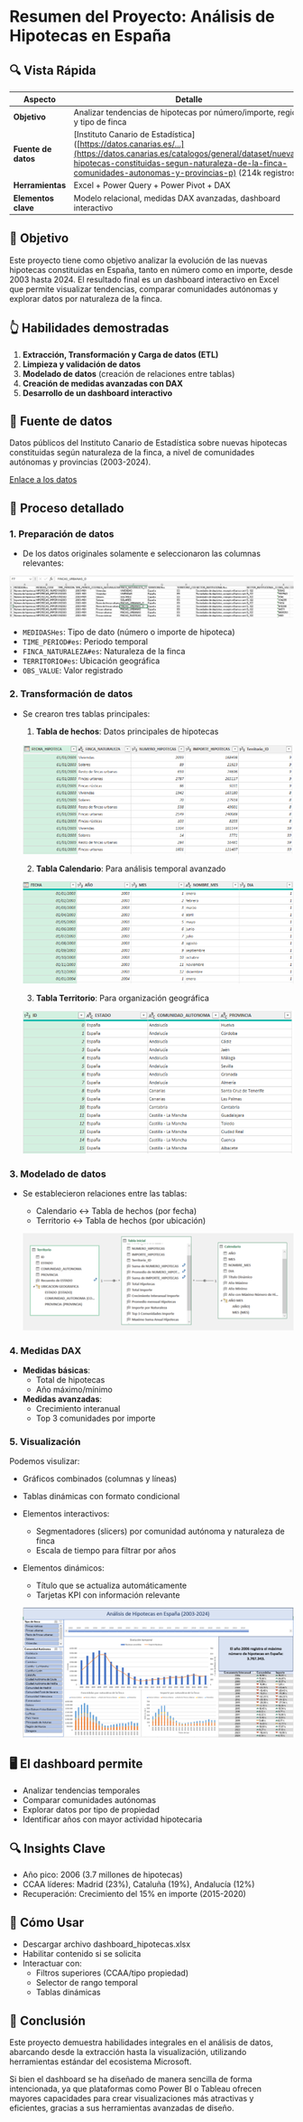 # Resumen del Proyecto: Análisis de Hipotecas en España

## 🔍 Vista Rápida
| **Aspecto**          | **Detalle**                                                                 |
|-----------------------|----------------------------------------------------------------------------|
| **Objetivo**          | Analizar tendencias de hipotecas por número/importe, región y tipo de finca |
| **Fuente de datos**   | [Instituto Canario de Estadística]([https://datos.canarias.es/...](https://datos.canarias.es/catalogos/general/dataset/nuevas-hipotecas-constituidas-segun-naturaleza-de-la-finca-comunidades-autonomas-y-provincias-p) (214k registros) |
| **Herramientas**      | Excel + Power Query + Power Pivot + DAX                                    |
| **Elementos clave**   | Modelo relacional, medidas DAX avanzadas, dashboard interactivo  

## 🔴 Objetivo
Este proyecto tiene como objetivo analizar la evolución de las nuevas hipotecas constituidas en España, tanto en número como en importe, desde 2003 hasta 2024. El resultado final es un dashboard interactivo en Excel que permite visualizar tendencias, comparar comunidades autónomas y explorar datos por naturaleza de la finca.

## 👆 Habilidades demostradas
1. **Extracción, Transformación y Carga de datos (ETL)**
2. **Limpieza y validación de datos**
3. **Modelado de datos** (creación de relaciones entre tablas)
4. **Creación de medidas avanzadas con DAX**
5. **Desarrollo de un dashboard interactivo**

## 📖 Fuente de datos
Datos públicos del Instituto Canario de Estadística sobre nuevas hipotecas constituidas según naturaleza de la finca, a nivel de comunidades autónomas y provincias (2003-2024).

[Enlace a los datos](https://datos.canarias.es/catalogos/general/dataset/nuevas-hipotecas-constituidas-segun-naturaleza-de-la-finca-comunidades-autonomas-y-provincias-p)

## 🧵 Proceso detallado

### 1. Preparación de datos
- De los datos originales solamente e seleccionaron las columnas relevantes:

![Tabla de datos general](Imagenes/1imagen.PNG)

  - `MEDIDASHes`: Tipo de dato (número o importe de hipoteca)
  - `TIME_PERIOD#es`: Periodo temporal
  - `FINCA_NATURALEZA#es`: Naturaleza de la finca
  - `TERRITORIO#es`: Ubicación geográfica
  - `OBS_VALUE`: Valor registrado

### 2. Transformación de datos
- Se crearon tres tablas principales:
  1. **Tabla de hechos**: Datos principales de hipotecas
  
  ![Tabla inicial](Imagenes/2imagen.PNG)
  
  2. **Tabla Calendario**: Para análisis temporal avanzado

  ![Tabla Calendario](Imagenes/3imagen.PNG)
  
  3. **Tabla Territorio**: Para organización geográfica
    
  ![Tabla Territorio](Imagenes/4imagen.PNG)
  

### 3. Modelado de datos
- Se establecieron relaciones entre las tablas:
  - Calendario ↔ Tabla de hechos (por fecha)
  - Territorio ↔ Tabla de hechos (por ubicación)
    
  ![Vista de diagrama](Imagenes/5imagen.PNG)
  

### 4. Medidas DAX
- **Medidas básicas**:
  - Total de hipotecas
  - Año máximo/mínimo
- **Medidas avanzadas**:
  - Crecimiento interanual
  - Top 3 comunidades por importe

###  5. Visualización

Podemos visulizar:
- Gráficos combinados (columnas y líneas)
- Tablas dinámicas con formato condicional
- Elementos interactivos:
  - Segmentadores (slicers) por comunidad autónoma y naturaleza de finca
  - Escala de tiempo para filtrar por años
- Elementos dinámicos:
  - Título que se actualiza automáticamente
  - Tarjetas KPI con información relevante
  
  ![Dashboard interactivo de hipotecas en España](Imagenes/6imagen.PNG)

## 🖥 El dashboard permite
- Analizar tendencias temporales
- Comparar comunidades autónomas
- Explorar datos por tipo de propiedad
- Identificar años con mayor actividad hipotecaria

## 🔍 Insights Clave

- Año pico: 2006 (3.7 millones de hipotecas)
- CCAA líderes: Madrid (23%), Cataluña (19%), Andalucía (12%)
- Recuperación: Crecimiento del 15% en importe (2015-2020)

## 🚀 Cómo Usar

- Descargar archivo dashboard_hipotecas.xlsx
- Habilitar contenido si se solicita
- Interactuar con:
  - Filtros superiores (CCAA/tipo propiedad)
  - Selector de rango temporal
  - Tablas dinámicas

## 🔴 Conclusión
Este proyecto demuestra habilidades integrales en el análisis de datos, abarcando desde la extracción hasta la visualización, utilizando herramientas estándar del ecosistema Microsoft.

Si bien el dashboard se ha diseñado de manera sencilla de forma intencionada, ya que plataformas como Power BI o Tableau ofrecen mayores capacidades para crear visualizaciones más atractivas y eficientes, gracias a sus herramientas avanzadas de diseño.
